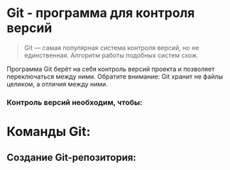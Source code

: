 # Git - программа для контроля версий


>Git — самая популярная система контроля
версий, но не единственная. Алгоритм
работы подобных систем схож.

Программа Git берёт на себя контроль версий
проекта и позволяет переключаться между
ними. Обратите внимание: Git хранит не файлы
целиком, а отличия между ними.

### Контроль версий необходим, чтобы: ###

# Команды Git:


## Создание Git-репозитория: ##

